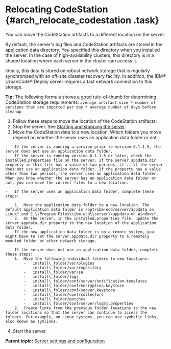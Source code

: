 # Relocating CodeStation {#arch_relocate_codestation .task}

You can move the CodeStation artifacts to a different location on the server.

By default, the server's log files and CodeStation artifacts are stored in the application data directory. You specified this directory when you installed the server. In the case of high-availability clusters, this directory is in a shared location where each server in the cluster can access it.

Ideally, this data is stored on robust network storage that is regularly synchronized with an off-site disaster recovery facility. In addition, the IBM® UrbanCode® Deploy server requires a fast network connection to this storage.

**Tip:** The following formula shows a good rule-of-thumb for determining CodeStation storage requirements: `average artifact size * number of versions that are imported per day * average number of days before cleanup`

1.  Follow these steps to move the location of the CodeStation artifacts:
2.   Stop the server. See [Starting and stopping the server](../../com.ibm.udeploy.install.doc/topics/run_server.md#).
3.   Move the CodeStation data to a new location. Which folders you move depend on whether the server uses an application data folder or not:

    -   If the server is running a version prior to version 6.1.1.5, the server does not use an application data folder.
    -   If the server is running version 6.1.1.5 or later, check the installed.properties file on the server. If the server.appdata.dir property in this file has a value of two periods, \(`..`\) the server does not use an application data folder. If the property has a value other than two periods, the server uses an application data folder.
    When you know whether the server has an application data folder or not, you can move the correct files to a new location.

    -   If the server uses an application data folder, complete these steps:

        1.  Move the application data folder to a new location. The default application data folder is /opt/ibm-ucd/server/appdata on Linux™ and C:\\Program Files\\ibm-ucd\\server\\appdata on Windows™.
        2.  On the server, in the installed.properties file, update the server.appdata.dir property to the new location of the application data folder.
        If the new application data folder is on a remote system, you might have to set the server.appdata.dir property to a remotely mounted folder or other network storage.

    -   If the server does not use an application data folder, complete these steps:
        1.  Move the following individual folders to new locations:
            -   install\_folder/var/plugins
            -   install\_folder/var/repository
            -   install\_folder/var/sa
            -   install\_folder/logs
            -   install\_folder/conf/server/notification-templates
            -   install\_folder/conf/encryption.keystore
            -   install\_folder/conf/server.keystore
            -   install\_folder/conf/collectors
            -   install\_folder/patches
            -   install\_folder/conf/server/log4j.properties
        2.  Create links from the previous folder locations to the new folder locations so that the server can continue to access the folders. For example, on Linux systems, you can use symbolic links, also known as symlinks.
4.   Start the server. 

**Parent topic:** [Server settings and configuration](../topics/settings_ch.md)

